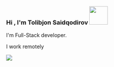 ### Hi , I'm Tolibjon Saidqodirov <img src="https://media.giphy.com/media/gM5qFksULw54NMWyry/giphy.gif" width="50px">

I'm Full-Stack developer. <br>

I work remotely<br>

<a href="https://t.me/Tolibjon_Saidqodirov">
  <img src="[https://img2.freepng.ru/20180514/brw/kisspng-computer-icons-telegram-logo-5afa3a71637636.6500178315263484014074.jpg](https://www.nicepng.com/png/detail/78-782150_telegram-chat-twitter-icon-vector-circle.png)">
  </a>
